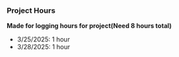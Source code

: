 ### Project Hours
__Made for logging hours for project(Need 8 hours total)__

- 3/25/2025: 1 hour
- 3/28/2025: 1 hour